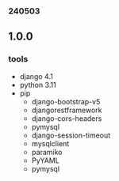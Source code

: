 ### 240503
## 1.0.0
### tools
- django 4.1
- python 3.11
- pip
  - django-bootstrap-v5
  - djangorestframework
  - django-cors-headers
  - pymysql
  - django-session-timeout
  - mysqlclient
  - paramiko
  - PyYAML
  - pymysql

